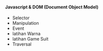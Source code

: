 <h4> Javascript & DOM (Document Object Model) </h4>
<ul>
    <li> Selector </li>
    <li> Manipulation </li>
    <li> Event </li>
    <li> latihan Warna </li>
    <li> latihan Game Suit </li>
    <li> Traversal </li>
</ul>
